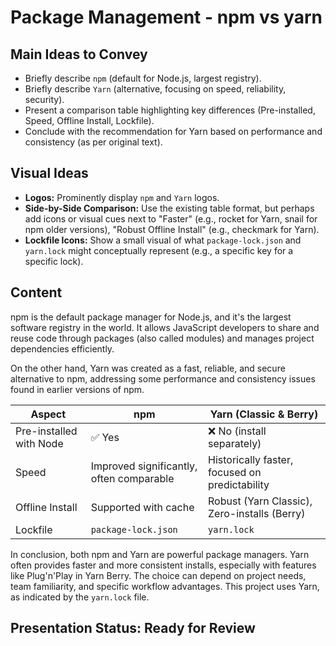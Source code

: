 # Package Management - npm vs yarn

## Main Ideas to Convey

- Briefly describe `npm` (default for Node.js, largest registry).
- Briefly describe `Yarn` (alternative, focusing on speed, reliability, security).
- Present a comparison table highlighting key differences (Pre-installed, Speed, Offline Install, Lockfile).
- Conclude with the recommendation for Yarn based on performance and consistency (as per original text).

## Visual Ideas

- **Logos:** Prominently display `npm` and `Yarn` logos.
- **Side-by-Side Comparison:** Use the existing table format, but perhaps add icons or visual cues next to "Faster" (e.g., rocket for Yarn, snail for npm older versions), "Robust Offline Install" (e.g., checkmark for Yarn).
- **Lockfile Icons:** Show a small visual of what `package-lock.json` and `yarn.lock` might conceptually represent (e.g., a specific key for a specific lock).

## Content

npm is the default package manager for Node.js, and it's the largest software registry in the world. It allows JavaScript developers to share and reuse code through packages (also called modules) and manages project dependencies efficiently.

On the other hand, Yarn was created as a fast, reliable, and secure alternative to npm, addressing some performance and consistency issues found in earlier versions of npm.

| Aspect                  | npm                                    | Yarn (Classic & Berry)           |
| ----------------------- | -------------------------------------- | -------------------------------- |
| Pre-installed with Node | ✅ Yes                                 | ❌ No (install separately)       |
| Speed                   | Improved significantly, often comparable | Historically faster, focused on predictability |
| Offline Install         | Supported with cache                   | Robust (Yarn Classic), Zero-installs (Berry) |
| Lockfile                | `package-lock.json`                    | `yarn.lock`                      |

In conclusion, both npm and Yarn are powerful package managers. Yarn often provides faster and more consistent installs, especially with features like Plug'n'Play in Yarn Berry. The choice can depend on project needs, team familiarity, and specific workflow advantages. This project uses Yarn, as indicated by the `yarn.lock` file.

## Presentation Status: Ready for Review 